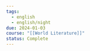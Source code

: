 ```yaml
---
tags:
  - english
  - english/night
due: 2024-01-03
course: "[[World Literature]]"
status: Complete
---
```

